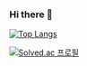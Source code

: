 ### Hi there 👋
[![Top Langs](https://github-readme-stats.vercel.app/api/top-langs/?username=slows14tem&layout=compact)](https://github.com/anuraghazra/github-readme-stats)

[![Solved.ac
프로필](http://mazassumnida.wtf/api/generate_badge?boj=slows14)](https://solved.ac/slows14)

<!--
**slows14tem/slows14tem** is a ✨ _special_ ✨ repository because its `README.md` (this file) appears on your GitHub profile.

Here are some ideas to get you started:

- 🔭 I’m currently working on ...
- 🌱 I’m currently learning ...
- 👯 I’m looking to collaborate on ...
- 🤔 I’m looking for help with ...
- 💬 Ask me about ...
- 📫 How to reach me: ...
- 😄 Pronouns: ...
- ⚡ Fun fact: ...
-->
